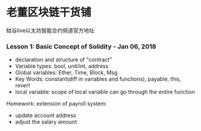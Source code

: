 # 老董区块链干货铺
硅谷live以太坊智能合约频道官方地址

### Lesson 1: Basic Concept of Solidity - Jan 06, 2018

- declaration and structure of "contract"
- Variable types: bool, unit/int, address
- Global variables: Ether, Time, Block, Msg
- Key Words: constant(diff in variables and functions), payable, this, revert
- local variable: scope of local variable can go through the entire function

Homework: extension of payroll system:

- update account address
- adjust the salary amount

